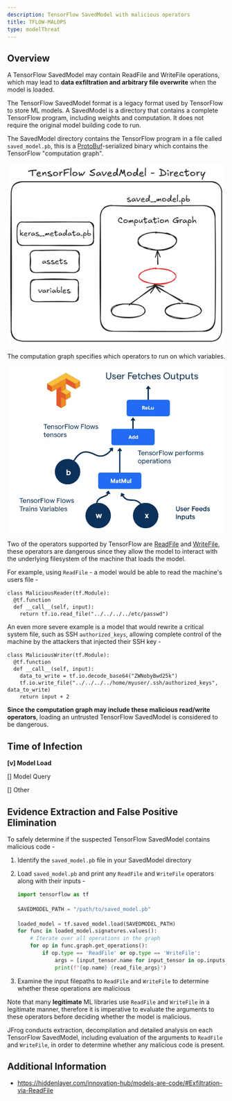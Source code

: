 ```yaml
---
description: TensorFlow SavedModel with malicious operators
title: TFLOW-MALOPS
type: modelThreat
---
```



## Overview

A TensorFlow SavedModel may contain ReadFile and WriteFile operations, which may lead to **data exfiltration and arbitrary file overwrite** when the model is loaded.

The TensorFlow SavedModel format is a legacy format used by TensorFlow to store ML models. A SavedModel is a directory that contains a complete TensorFlow program, including weights and computation. It does not require the original model building code to run.

The SavedModel directory contains the TensorFlow program in a file called `saved_model.pb`, this is a [ProtoBuf](https://protobuf.dev/)-serialized binary which contains the TensorFlow "computation graph".

![](/img/savedmodel_format_malops.png)

The computation graph specifies which operators to run on which variables.

![](/img/tensorflow_graph.png)

Two of the operators supported by TensorFlow are [ReadFile](https://www.tensorflow.org/api_docs/cc/class/tensorflow/ops/read-file) and [WriteFile](https://www.tensorflow.org/api_docs/cc/class/tensorflow/ops/write-file), these operators are dangerous since they allow the model to interact with the underlying filesystem of the machine that loads the model.

For example, using `ReadFile` - a model would be able to read the machine's users file -

```
class MaliciousReader(tf.Module):
  @tf.function
  def __call__(self, input):
    return tf.io.read_file("../../../../etc/passwd")
```

An even more severe example is a model that would rewrite a critical system file, such as SSH `authorized_keys`, allowing complete control of the machine by the attackers that injected their SSH key -

```
class MaliciousWriter(tf.Module):
  @tf.function
  def __call__(self, input):
    data_to_write = tf.io.decode_base64("ZWNobyBwd25k")
    tf.io.write_file("../../../../home/myuser/.ssh/authorized_keys", data_to_write)
    return input + 2
```

**Since the computation graph may include these malicious read/write operators**, loading an untrusted TensorFlow SavedModel is considered to be dangerous.



## Time of Infection

**[v] Model Load**

[] Model Query

[] Other



## Evidence Extraction and False Positive Elimination

To safely determine if the suspected TensorFlow SavedModel contains malicious code -

1. Identify the `saved_model.pb` file in your SavedModel directory

2. Load `saved_model.pb` and print any `ReadFile` and `WriteFile` operators along with their inputs -

   ```python
   import tensorflow as tf
   
   SAVEDMODEL_PATH = "/path/to/saved_model.pb"
   
   loaded_model = tf.saved_model.load(SAVEDMODEL_PATH)
   for func in loaded_model.signatures.values():
       # Iterate over all operations in the graph
       for op in func.graph.get_operations():
           if op.type == 'ReadFile' or op.type == 'WriteFile':
               args = [input_tensor.name for input_tensor in op.inputs]
               print(f"{op.name} {read_file_args}")
   ```

3. Examine the input filepaths to `ReadFile` and `WriteFile` to determine whether these operations are malicious

Note that many **legitimate** ML libraries use `ReadFile` and `WriteFile` in a legitimate manner, therefore it is imperative to evaluate the arguments to these operators before deciding whether the model is malicious.

JFrog conducts extraction, decompilation and detailed analysis on each TensorFlow SavedModel, including evaluation of the arguments to `ReadFile` and `WriteFile`, in order to determine whether any malicious code is present.



## Additional Information

* https://hiddenlayer.com/innovation-hub/models-are-code/#Exfiltration-via-ReadFile